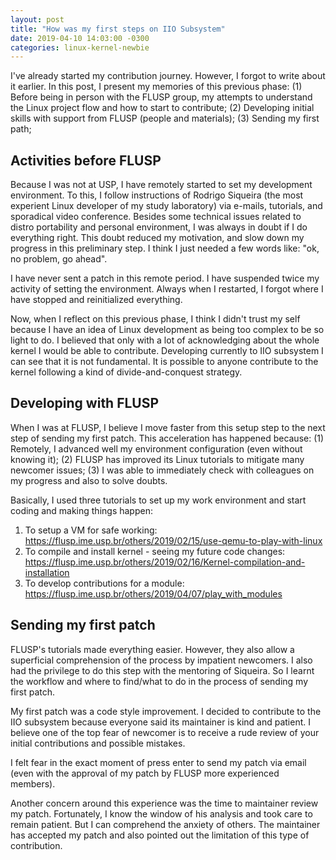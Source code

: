 ```yaml
---
layout: post
title: "How was my first steps on IIO Subsystem"
date: 2019-04-10 14:03:00 -0300
categories: linux-kernel-newbie
---
```


I've already started my contribution journey. However, I forgot to write about it earlier.
In this post, I present my memories of this previous phase: (1) Before being in person with the FLUSP group,  my attempts to understand the Linux project flow and how to start to contribute; (2) Developing initial skills with support from FLUSP (people and materials); (3) Sending my first path;

## Activities before FLUSP

Because I was not at USP, I have remotely started to set my development environment. To this, I follow instructions of Rodrigo Siqueira (the most experient Linux developer of my study laboratory) via e-mails, tutorials, and sporadical video conference. Besides some technical issues related to distro portability and personal environment, I was always in doubt if I do everything right. This doubt reduced my motivation, and slow down my progress in this preliminary step. I think I just needed a few words like: "ok, no problem, go ahead". 

I have never sent a patch in this remote period. I have suspended twice my activity of setting the environment. Always when I restarted, I forgot where I have stopped and reinitialized everything.

Now, when I reflect on this previous phase, I think I didn't trust my self because I have an idea of Linux development as being too complex to be so light to do. I believed that only with a lot of acknowledging about the whole kernel I would be able to contribute. Developing currently to IIO subsystem I can see that it is not fundamental. It is possible to anyone contribute to the kernel following a kind of divide-and-conquest strategy.

## Developing with FLUSP

When I was at FLUSP, I believe I move faster from this setup step to the next step of sending my first patch. This acceleration has happened because: (1) Remotely, I advanced well my environment configuration (even without knowing it); (2) FLUSP has improved its Linux tutorials to mitigate many newcomer issues; (3) I was able to immediately check with colleagues on my progress and also to solve doubts.

Basically, I used three tutorials to set up my work environment and start coding and making things happen:
1. To setup a VM for safe working: https://flusp.ime.usp.br/others/2019/02/15/use-qemu-to-play-with-linux
2. To compile and install kernel - seeing my future code changes: https://flusp.ime.usp.br/others/2019/02/16/Kernel-compilation-and-installation
3. To develop contributions for a module: https://flusp.ime.usp.br/others/2019/04/07/play_with_modules

## Sending my first patch

FLUSP's tutorials made everything easier. However, they also allow a superficial comprehension of the process by impatient newcomers. I also had the privilege to do this step with the mentoring of Siqueira. So I learnt the workflow and where to find/what to do in the process of sending my first patch.

My first patch was a code style improvement. I decided to contribute to the IIO subsystem because everyone said its maintainer is kind and patient. I believe one of the top fear of newcomer is to receive a rude review of your initial contributions and possible mistakes.

I felt fear in the exact moment of press enter to send my patch via email (even with the approval of my patch by FLUSP more experienced members).

Another concern around this experience was the time to maintainer review my patch. Fortunately, I know the window of his analysis and took care to remain patient. But I can comprehend the anxiety of others.
The maintainer has accepted my patch and also pointed out the limitation of this type of contribution. 


